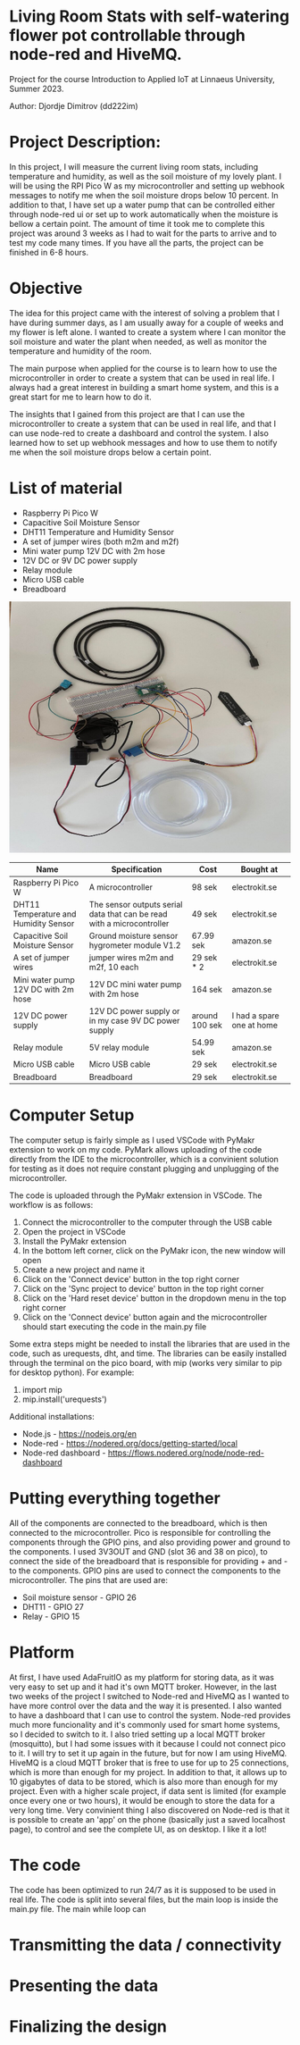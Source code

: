 # Living Room Stats with self-watering flower pot controllable through node-red and HiveMQ.
Project for the course Introduction to Applied IoT at Linnaeus University, Summer 2023.

Author: Djordje Dimitrov (dd222im)

# Project Description:

In this project, I will measure the current living room stats, including temperature and humidity, as well as the soil moisture of my lovely plant. I will be using the RPI Pico W as my microcontroller and setting up webhook messages to notify me when the soil moisture drops below 10 percent. In addition to that, I have set up a water pump that can be controlled either through node-red ui or set up to work automatically when the moisture is bellow a certain point. 
The amount of time it took me to complete this project was around 3 weeks as I had to wait for the parts to arrive and to test my code many times. If you have all the parts, the project can be finished in 6-8 hours.

# Objective

The idea for this project came with the interest of solving a problem that I have during summer days, as I am usually away for a couple of weeks and my flower is left alone.
I wanted to create a system where I can monitor the soil moisture and water the plant when needed, as well as monitor the temperature and humidity of the room. 

The main purpose when applied for the course is to learn how to use the microcontroller in order to create a system that can be used in real life. I always had a great interest in building a smart home system, and this is a great start for me to learn how to do it.

The insights that I gained from this project are that I can use the microcontroller to create a system that can be used in real life, and that I can use node-red to create a dashboard and control the system. I also learned how to set up webhook messages and how to use them to notify me when the soil moisture drops below a certain point.

# List of material

- Raspberry Pi Pico W
- Capacitive Soil Moisture Sensor
- DHT11 Temperature and Humidity Sensor
- A set of jumper wires (both m2m and m2f)
- Mini water pump 12V DC with 2m hose
- 12V DC or 9V DC power supply
- Relay module
- Micro USB cable
- Breadboard
  

<img src="images/full_setup.jpg" alt="Image" width="600" height="450">



|Name |  Specification        | Cost      |   Bought at  |
|-------|----------------|-------|------------|
|Raspberry Pi Pico W    |   A microcontroller             |    98 sek  | electrokit.se  |
|DHT11 Temperature and Humidity Sensor | The sensor outputs serial data that can be read with a microcontroller |49 sek | electrokit.se  |
| Capacitive Soil Moisture Sensor  |Ground moisture sensor hygrometer module V1.2   | 67.99 sek |amazon.se  |
|A set of jumper wires| jumper wires m2m and m2f, 10 each  | 29 sek * 2| electrokit.se  |
|Mini water pump 12V DC with 2m hose| 12V DC mini water pump with 2m hose | 164 sek | amazon.se  |
|12V DC power supply| 12V DC power supply or in my case 9V DC power supply|around 100 sek| I had a spare one at home|
|Relay module| 5V relay module | 54.99 sek | amazon.se  |
|Micro USB cable| Micro USB cable | 29 sek | electrokit.se  |
|Breadboard| Breadboard | 29 sek | electrokit.se  |

# Computer Setup

The computer setup is fairly simple as I used VSCode with PyMakr extension to work on my code. PyMark allows uploading of the code directly from the IDE to the microcontroller, which is a convinient solution for testing as it does not require constant plugging and unplugging of the microcontroller.

The code is uploaded through the PyMakr extension in VSCode. The workflow is as follows:
1. Connect the microcontroller to the computer through the USB cable
2. Open the project in VSCode
3. Install the PyMakr extension
4. In the bottom left corner, click on the PyMakr icon, the new window will open
5. Create a new project and name it
6. Click on the 'Connect device' button in the top right corner
7. Click on the 'Sync project to device' button in the top right corner
8. Click on the 'Hard reset device' button in the dropdown menu in the top right corner
9. Click on the 'Connect device' button again and the microcontroller should start executing the code in the main.py file

Some extra steps might be needed to install the libraries that are used in the code, such as urequests, dht, and time. The libraries can be easily installed through the terminal on the pico board, with mip (works very similar to pip for desktop python). For example:
1. import mip
2. mip.install('urequests')

Additional installations: 
- Node.js - https://nodejs.org/en
- Node-red - https://nodered.org/docs/getting-started/local
- Node-red dashboard - https://flows.nodered.org/node/node-red-dashboard


# Putting everything together

All of the components are connected to the breadboard, which is then connected to the microcontroller. Pico is responsible for controlling the components through the GPIO pins, and also providing power and ground to the components. I used 3V3OUT and GND (slot 36 and 38 on pico), to connect the side of the breadboard that is responsible for providing + and - to the components. 
GPIO pins are used to connect the components to the microcontroller. The pins that are used are:

- Soil moisture sensor - GPIO 26
- DHT11 - GPIO 27
- Relay - GPIO 15



# Platform

At first, I have used AdaFruitIO as my platform for storing data, as it was very easy to set up and it had it's own MQTT broker. However, in the last two weeks of the project I switched to Node-red and HiveMQ as I wanted to have more control over the data and the way it is presented. I also wanted to have a dashboard that I can use to control the system. Node-red provides much more funcionality and it's commonly used for smart home systems, so I decided to switch to it. I also tried setting up a local MQTT broker (mosquitto), but I had some issues with it because I could not connect pico to it. I will try to set it up again in the future, but for now I am using HiveMQ. HiveMQ is a cloud MQTT broker that is free to use for up to 25 connections, which is more than enough for my project. In addition to that, it allows up to 10 gigabytes of data to be stored, which is also more than enough for my project. Even with a higher scale project, if data sent is limited (for example once every one or two hours), it would be enough to store the data for a very long time.
Very convinient thing I also discovered on Node-red is that it is possible to create an 'app' on the phone (basically just a saved localhost page), to control and see the complete UI, as on desktop. I like it a lot!


# The code

The code has been optimized to run 24/7 as it is supposed to be used in real life. The code is split into several files, but the main loop is inside the main.py file. 
The main while loop can 


# Transmitting the data / connectivity

# Presenting the data

# Finalizing the design



